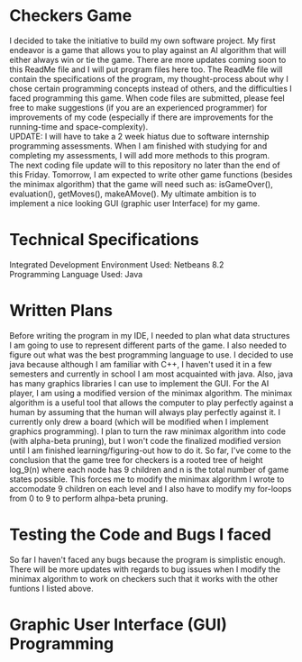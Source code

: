 # Checkers Game
I decided to take the initiative to build my own software project. My first endeavor is a game that allows you to play against an AI algorithm that will either always win or tie the game. There are more updates coming soon to this ReadMe file and I will put program files here too. The ReadMe file will contain the specifications of the program, my thought-process about why I chose certain programming concepts instead of others, and the difficulties I faced programming this game. When code files are submitted, please feel free to make suggestions (if you are an experienced programmer) for improvements of my code (especially if there are improvements for the running-time and space-complexity). <br />
UPDATE: I will have to take a 2 week hiatus due to software internship programming assessments. When I am finished with studying for and completing my assessments, I will add more methods to this program. <br />
The next coding file update will to this repository no later than the end of this Friday. Tomorrow, I am expected to write other game functions (besides the minimax algorithm) that the game will need such as: isGameOver(), evaluation(), getMoves(), makeAMove(). My ultimate ambition is to implement a nice looking GUI (graphic user Interface) for my game. 
# Technical Specifications
Integrated Development Environment Used: Netbeans 8.2<br />
Programming Language Used: Java
# Written Plans
Before writing the program in my IDE, I needed to plan what data structures I am going to use to represent different parts of the game. I also needed to figure out what 
was the best programming language to use. I decided to use java because although I am familiar with C++, I haven't used it in a few semesters and currently in school I am most 
acquainted with java. Also, java has many graphics libraries I can use to implement the GUI. For the AI player, I am using a modified version of the minimax algorithm. The minimax algorithm is a useful tool that allows the computer to play perfectly against a human by assuming that the human will always play perfectly against it. I currently only drew a board (which will be modified when I implement graphics programming). I plan to turn the raw minimax algorithm into code (with alpha-beta pruning), but I won't code the finalized modified version until I am finished learning/figuring-out how to do it. So far, I've come to the conclusion that the game tree for checkers is a rooted tree of height log_9(n) where each node has 9 children and n is the total number of game states possible. This forces me to modify the minimax algorithm I wrote to accomodate 9 children on each level and I also have to modify my for-loops from 0 to 9 to perform alhpa-beta pruning. 
# Testing the Code and Bugs I faced
So far I haven't faced any bugs because the program is simplistic enough. There will be more updates with regards to bug issues when I modify the minimax algorithm to work on checkers such that it works with the other funtions I listed above. 
# Graphic User Interface (GUI) Programming 
